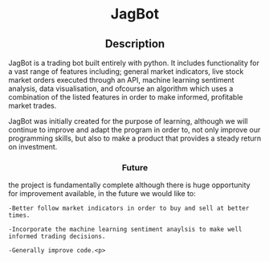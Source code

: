 <h1 align="center"> JagBot </h1> 
<h2 align = "center"> Description </h2>
<p> JagBot is a trading bot built entirely with python. It includes functionality for a vast range of features including; general market indicators, live stock market orders executed through an API, machine learning sentiment analysis, data visualisation, and ofcourse an algorithm which uses a combination of the listed features in order to make informed, profitable market trades.

JagBot was initially created for the purpose of learning, although we will continue to improve and adapt the program in order to, not only improve our programming skills, but also to make a product that provides a steady return on investment.<p>

<h3 align = "center"> Future </h3>
<p> the project is fundamentally complete although there is huge opportunity for improvement available, in the future we would like to:
  
    -Better follow market indicators in order to buy and sell at better times.
  
    -Incorporate the machine learning sentiment anaylsis to make well informed trading decisions.
  
    -Generally improve code.<p>
